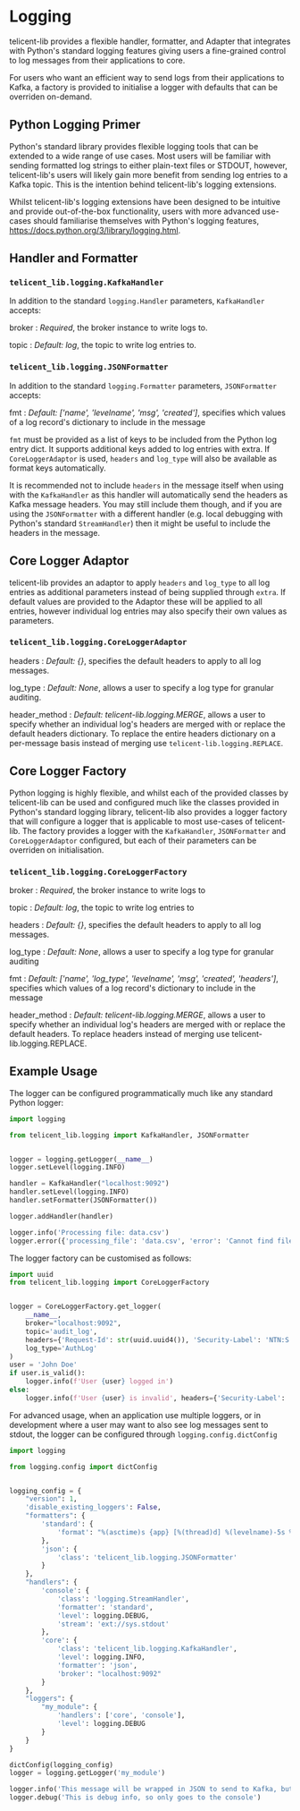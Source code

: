 # Logging

telicent-lib provides a flexible handler, formatter, and Adapter that integrates with Python's standard logging features giving users a fine-grained control to log messages from their applications to core.

For users who want an efficient way to send logs from their applications to Kafka, a factory is provided to initialise a logger with defaults that can be overriden on-demand.



## Python Logging Primer

Python's standard library provides flexible logging tools that can be extended to a wide range of use cases. Most users will be familiar with sending formatted log strings to either plain-text files or STDOUT, however, telicent-lib's users will likely gain more benefit from sending log entries to a Kafka topic. This is the intention behind telicent-lib's logging extensions.

Whilst telicent-lib's logging extensions have been designed to be intuitive and provide out-of-the-box functionality, users with more advanced use-cases should familiarise themselves with Python's logging features, https://docs.python.org/3/library/logging.html.



## Handler and Formatter 


### `telicent_lib.logging.KafkaHandler`

In addition to the standard `logging.Handler` parameters, `KafkaHandler` accepts:

broker
    : *Required*, the broker instance to write logs to.

topic
    : *Default: log*, the topic to write log entries to.


### `telicent_lib.logging.JSONFormatter`

In addition to the standard `logging.Formatter` parameters, `JSONFormatter` accepts:

fmt
    : *Default: ['name', 'levelname', 'msg', 'created']*, specifies which values of a log record's dictionary to include in the message

`fmt` must be provided as a list of keys to be included from the Python log entry dict. It supports additional keys added to log entries with extra. If `CoreLoggerAdaptor` is used, `headers` and `log_type` will also be available as format keys automatically. 

It is recommended not to include `headers` in the message itself when using with the `KafkaHandler` as this handler will automatically send the headers as Kafka message headers. You may still include them though, and if you are using the `JSONFormatter` with a different handler (e.g. local debugging with Python's standard `StreamHandler`) then it might be useful to include the headers in the message.



## Core Logger Adaptor

telicent-lib provides an adaptor to apply `headers` and `log_type` to all log entries as additional parameters instead of being supplied through `extra`. 
If default values are provided to the Adaptor these will be applied to all entries, however individual log entries may also specify their own values as parameters. 


### `telicent_lib.logging.CoreLoggerAdaptor`

headers
    : *Default: {}*, specifies the default headers to apply to all log messages.

log_type
    : *Default: None*, allows a user to specify a log type for granular auditing.

header_method
    : *Default: telicent-lib.logging.MERGE*, allows a user to specify whether an individual log's headers are merged with or replace the default headers dictionary. To replace the entire headers dictionary on a per-message basis instead of merging use `telicent-lib.logging.REPLACE`.



## Core Logger Factory

Python logging is highly flexible, and whilst each of the provided classes by telicent-lib can be used and configured much like the classes provided in Python's standard logging library, telicent-lib also provides a logger factory that will configure a logger that is applicable to most use-cases of telicent-lib.
The factory provides a logger with the `KafkaHandler`, `JSONFormatter` and `CoreLoggerAdaptor` configured, but each of their parameters can be overriden on initialisation. 


### `telicent_lib.logging.CoreLoggerFactory`

broker
    : *Required*, the broker instance to write logs to

topic
    : *Default: log*, the topic to write log entries to

headers
    : *Default: {}*, specifies the default headers to apply to all log messages.

log_type
    : *Default: None*, allows a user to specify a log type for granular auditing

fmt
    : *Default: ['name', 'log_type', 'levelname', 'msg', 'created', 'headers']*, specifies which values of a log record's dictionary to include in the message

header_method
    : *Default: telicent-lib.logging.MERGE*, allows a user to specify whether an individual log's headers are merged with or replace the default headers. To replace headers instead of merging use telicent-lib.logging.REPLACE.
 


## Example Usage

The logger can be configured programmatically much like any standard Python logger:

```python
import logging

from telicent_lib.logging import KafkaHandler, JSONFormatter


logger = logging.getLogger(__name__)
logger.setLevel(logging.INFO)

handler = KafkaHandler("localhost:9092")
handler.setLevel(logging.INFO)
handler.setFormatter(JSONFormatter())

logger.addHandler(handler)

logger.info('Processing file: data.csv')
logger.error({'processing_file': 'data.csv', 'error': 'Cannot find file'})
``` 

The logger factory can be customised as follows:

```python
import uuid
from telicent_lib.logging import CoreLoggerFactory


logger = CoreLoggerFactory.get_logger(
    __name__, 
    broker="localhost:9092", 
    topic='audit_log', 
    headers={'Request-Id': str(uuid.uuid4()), 'Security-Label': 'NTN:S'}, 
    log_type='AuthLog'
)
user = 'John Doe'
if user.is_valid():
    logger.info(f'User {user} logged in')
else:
    logger.info(f'User {user} is invalid', headers={'Security-Label': 'NTN:TS'}, log_type='FailedAuth')
```

For advanced usage, when an application use multiple loggers, or in development where a user may want to also see log messages sent to stdout, the logger can be configured through `logging.config.dictConfig`

```python
import logging

from logging.config import dictConfig


logging_config = {
    "version": 1,
    'disable_existing_loggers': False,
    "formatters": {
        'standard': {
            'format': "%(asctime)s {app} [%(thread)d] %(levelname)-5s %(name)s - %(message)s. [file=%(filename)s:%(lineno)d]"
        },
        'json': {
            'class': 'telicent_lib.logging.JSONFormatter'
        }
    },
    "handlers": {
        'console': {
            'class': 'logging.StreamHandler',
            'formatter': 'standard',
            'level': logging.DEBUG,
            'stream': 'ext://sys.stdout'
        },
        'core': {
            'class': 'telicent_lib.logging.KafkaHandler',
            'level': logging.INFO,
            'formatter': 'json',
            'broker': "localhost:9092"
        }
    },
    "loggers": {
        "my_module": {
            'handlers': ['core', 'console'],
            'level': logging.DEBUG
        }
    }
}

dictConfig(logging_config)
logger = logging.getLogger('my_module')

logger.info('This message will be wrapped in JSON to send to Kafka, but also be formatted as a standard log entry to the console')
logger.debug('This is debug info, so only goes to the console')
```
